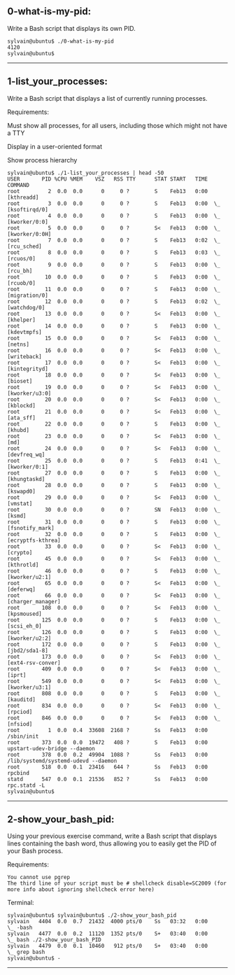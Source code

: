 ## 0-what-is-my-pid:

Write a Bash script that displays its own PID.

	sylvain@ubuntu$ ./0-what-is-my-pid
	4120
	sylvain@ubuntu$

-----------------------------------------------------------------------------------------------------------------------------------------------------

## 1-list_your_processes:

Write a Bash script that displays a list of currently running processes.

Requirements:

Must show all processes, for all users, including those which might not have a TTY

Display in a user-oriented format

Show process hierarchy


	sylvain@ubuntu$ ./1-list_your_processes | head -50
	USER       PID %CPU %MEM    VSZ   RSS TTY      STAT START   TIME COMMAND
	root         2  0.0  0.0      0     0 ?        S    Feb13   0:00 [kthreadd]
	root         3  0.0  0.0      0     0 ?        S    Feb13   0:00  \_ [ksoftirqd/0]
	root         4  0.0  0.0      0     0 ?        S    Feb13   0:00  \_ [kworker/0:0]
	root         5  0.0  0.0      0     0 ?        S<   Feb13   0:00  \_ [kworker/0:0H]
	root         7  0.0  0.0      0     0 ?        S    Feb13   0:02  \_ [rcu_sched]
	root         8  0.0  0.0      0     0 ?        S    Feb13   0:03  \_ [rcuos/0]
	root         9  0.0  0.0      0     0 ?        S    Feb13   0:00  \_ [rcu_bh]
	root        10  0.0  0.0      0     0 ?        S    Feb13   0:00  \_ [rcuob/0]
	root        11  0.0  0.0      0     0 ?        S    Feb13   0:00  \_ [migration/0]
	root        12  0.0  0.0      0     0 ?        S    Feb13   0:02  \_ [watchdog/0]
	root        13  0.0  0.0      0     0 ?        S<   Feb13   0:00  \_ [khelper]
	root        14  0.0  0.0      0     0 ?        S    Feb13   0:00  \_ [kdevtmpfs]
	root        15  0.0  0.0      0     0 ?        S<   Feb13   0:00  \_ [netns]
	root        16  0.0  0.0      0     0 ?        S<   Feb13   0:00  \_ [writeback]
	root        17  0.0  0.0      0     0 ?        S<   Feb13   0:00  \_ [kintegrityd]
	root        18  0.0  0.0      0     0 ?        S<   Feb13   0:00  \_ [bioset]
	root        19  0.0  0.0      0     0 ?        S<   Feb13   0:00  \_ [kworker/u3:0]
	root        20  0.0  0.0      0     0 ?        S<   Feb13   0:00  \_ [kblockd]
	root        21  0.0  0.0      0     0 ?        S<   Feb13   0:00  \_ [ata_sff]
	root        22  0.0  0.0      0     0 ?        S    Feb13   0:00  \_ [khubd]
	root        23  0.0  0.0      0     0 ?        S<   Feb13   0:00  \_ [md]
	root        24  0.0  0.0      0     0 ?        S<   Feb13   0:00  \_ [devfreq_wq]
	root        25  0.0  0.0      0     0 ?        S    Feb13   0:41  \_ [kworker/0:1]
	root        27  0.0  0.0      0     0 ?        S    Feb13   0:00  \_ [khungtaskd]
	root        28  0.0  0.0      0     0 ?        S    Feb13   0:00  \_ [kswapd0]
	root        29  0.0  0.0      0     0 ?        S<   Feb13   0:00  \_ [vmstat]
	root        30  0.0  0.0      0     0 ?        SN   Feb13   0:00  \_ [ksmd]
	root        31  0.0  0.0      0     0 ?        S    Feb13   0:00  \_ [fsnotify_mark]
	root        32  0.0  0.0      0     0 ?        S    Feb13   0:00  \_ [ecryptfs-kthrea]
	root        33  0.0  0.0      0     0 ?        S<   Feb13   0:00  \_ [crypto]
	root        45  0.0  0.0      0     0 ?        S<   Feb13   0:00  \_ [kthrotld]
	root        46  0.0  0.0      0     0 ?        S    Feb13   0:00  \_ [kworker/u2:1]
	root        65  0.0  0.0      0     0 ?        S<   Feb13   0:00  \_ [deferwq]
	root        66  0.0  0.0      0     0 ?        S<   Feb13   0:00  \_ [charger_manager]
	root       108  0.0  0.0      0     0 ?        S<   Feb13   0:00  \_ [kpsmoused]
	root       125  0.0  0.0      0     0 ?        S    Feb13   0:00  \_ [scsi_eh_0]
	root       126  0.0  0.0      0     0 ?        S    Feb13   0:00  \_ [kworker/u2:2]
	root       172  0.0  0.0      0     0 ?        S    Feb13   0:00  \_ [jbd2/sda1-8]
	root       173  0.0  0.0      0     0 ?        S<   Feb13   0:00  \_ [ext4-rsv-conver]
	root       409  0.0  0.0      0     0 ?        S<   Feb13   0:00  \_ [iprt]
	root       549  0.0  0.0      0     0 ?        S<   Feb13   0:00  \_ [kworker/u3:1]
	root       808  0.0  0.0      0     0 ?        S    Feb13   0:00  \_ [kauditd]
	root       834  0.0  0.0      0     0 ?        S<   Feb13   0:00  \_ [rpciod]
	root       846  0.0  0.0      0     0 ?        S<   Feb13   0:00  \_ [nfsiod]
	root         1  0.0  0.4  33608  2168 ?        Ss   Feb13   0:00 /sbin/init
	root       373  0.0  0.0  19472   408 ?        S    Feb13   0:00 upstart-udev-bridge --daemon
	root       378  0.0  0.2  49904  1088 ?        Ss   Feb13   0:00 /lib/systemd/systemd-udevd --daemon
	root       518  0.0  0.1  23416   644 ?        Ss   Feb13   0:00 rpcbind
	statd      547  0.0  0.1  21536   852 ?        Ss   Feb13   0:00 rpc.statd -L
	sylvain@ubuntu$

-----------------------------------------------------------------------------------------------------------------------------------------------------


## 2-show_your_bash_pid:

Using your previous exercise command, write a Bash script that displays lines containing the bash word, thus allowing you to easily get the PID of your Bash process.

Requirements:

	You cannot use pgrep
	The third line of your script must be # shellcheck disable=SC2009 (for more info about ignoring shellcheck error here)

Terminal:

	sylvain@ubuntu$ sylvain@ubuntu$ ./2-show_your_bash_pid
	sylvain   4404  0.0  0.7  21432  4000 pts/0    Ss   03:32   0:00          \_ -bash
	sylvain   4477  0.0  0.2  11120  1352 pts/0    S+   03:40   0:00              \_ bash ./2-show_your_bash_PID
	sylvain   4479  0.0  0.1  10460   912 pts/0    S+   03:40   0:00                  \_ grep bash
	sylvain@ubuntu$ -

-----------------------------------------------------------------------------------------------------------------------------------------------------

